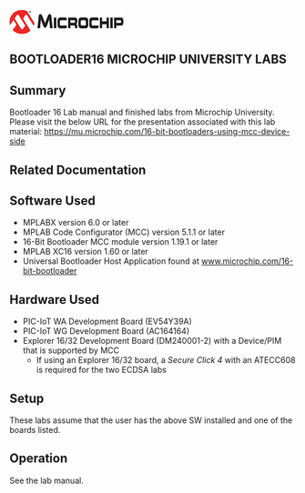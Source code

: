 ![image](images/microchip.jpg) 

## BOOTLOADER16 MICROCHIP UNIVERSITY LABS


## Summary
Bootloader 16 Lab manual and finished labs from Microchip University.  Please visit the below URL for the presentation associated with this lab material:
https://mu.microchip.com/16-bit-bootloaders-using-mcc-device-side

## Related Documentation


## Software Used 
- MPLABX version 6.0 or later
- MPLAB Code Configurator (MCC) version 5.1.1 or later
- 16-Bit Bootloader MCC module version 1.19.1 or later
- MPLAB XC16 version 1.60 or later
- Universal Bootloader Host Application found at www.microchip.com/16-bit-bootloader


## Hardware Used
- PIC-IoT WA Development Board (EV54Y39A)
- PIC-IoT WG Development Board (AC164164)
- Explorer 16/32 Development Board (DM240001-2) with a Device/PIM that is supported by MCC
  -  If using an Explorer 16/32 board, a *Secure Click 4* with an ATECC608 is required for the two ECDSA labs

## Setup
These labs assume that the user has the above SW installed and one of the boards listed.

## Operation
See the lab manual.


